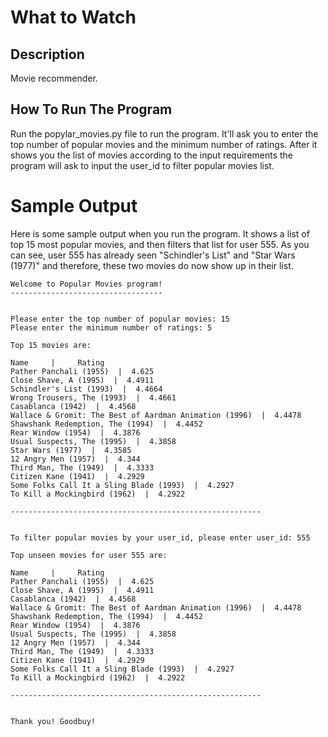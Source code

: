 # What to Watch

## Description

Movie recommender.

## How To Run The Program

Run the popylar_movies.py file to run the program. It'll ask you to enter the top number of popular movies and the minimum number of ratings. After it shows you the list of movies according to the input requirements the program will ask to input the user_id to filter popular movies list.


# Sample Output

Here is some sample output when you run the program. It shows a list of top 15 most popular movies, and then filters that list for user 555. As you can see, user 555 has already seen "Schindler's List" and "Star Wars (1977)" and therefore, these two movies do now show up in their list.

```
Welcome to Popular Movies program!
----------------------------------


Please enter the top number of popular movies: 15
Please enter the minimum number of ratings: 5

Top 15 movies are:

Name     |     Rating
Pather Panchali (1955)  |  4.625
Close Shave, A (1995)  |  4.4911
Schindler's List (1993)  |  4.4664
Wrong Trousers, The (1993)  |  4.4661
Casablanca (1942)  |  4.4568
Wallace & Gromit: The Best of Aardman Animation (1996)  |  4.4478
Shawshank Redemption, The (1994)  |  4.4452
Rear Window (1954)  |  4.3876
Usual Suspects, The (1995)  |  4.3858
Star Wars (1977)  |  4.3585
12 Angry Men (1957)  |  4.344
Third Man, The (1949)  |  4.3333
Citizen Kane (1941)  |  4.2929
Some Folks Call It a Sling Blade (1993)  |  4.2927
To Kill a Mockingbird (1962)  |  4.2922

--------------------------------------------------------


To filter popular movies by your user_id, please enter user_id: 555

Top unseen movies for user 555 are:

Name     |     Rating
Pather Panchali (1955)  |  4.625
Close Shave, A (1995)  |  4.4911
Casablanca (1942)  |  4.4568
Wallace & Gromit: The Best of Aardman Animation (1996)  |  4.4478
Shawshank Redemption, The (1994)  |  4.4452
Rear Window (1954)  |  4.3876
Usual Suspects, The (1995)  |  4.3858
12 Angry Men (1957)  |  4.344
Third Man, The (1949)  |  4.3333
Citizen Kane (1941)  |  4.2929
Some Folks Call It a Sling Blade (1993)  |  4.2927
To Kill a Mockingbird (1962)  |  4.2922

--------------------------------------------------------


Thank you! Goodbuy!
```
